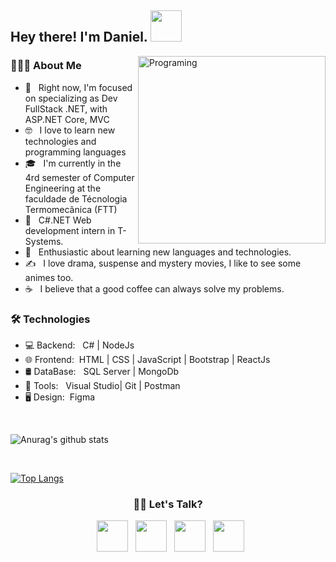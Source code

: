 <h2> Hey there! I'm Daniel. <img src="https://github.com/souvikguria98/souvikguria98/blob/master/Hi.gif" width="50"></h2>
<img align="right" border-radius=" 0 35px 0px 70px" alt="Programing" src="https://user-images.githubusercontent.com/64164438/101847277-a3a70380-3b31-11eb-815a-a78db5837de8.png"  width="300"/>

<h3> 👨🏻‍💻 About Me </h3>

- 🔭 &nbsp; Right now, I'm focused on specializing as Dev FullStack .NET, with ASP.NET Core, MVC 
- 🤓 &nbsp; I love to learn new technologies and programming languages
- 🎓 &nbsp; I'm currently in the 4rd semester of Computer Engineering at the faculdade de Técnologia Termomecânica (FTT)
- 💼 &nbsp; C#.NET Web development intern in T-Systems.
- 🌱 &nbsp; Enthusiastic about learning new languages and technologies.
- ✍️ &nbsp; I love drama, suspense and mystery movies, I like to see some animes too.
- ☕ &nbsp; I believe that a good coffee can always solve my problems. 


<h3>🛠 Technologies</h3>

- 💻 Backend: &nbsp;  C# | NodeJs  
- 🌐 Frontend:&nbsp; HTML | CSS | JavaScript | Bootstrap | ReactJs 
- 🛢 DataBase: &nbsp; SQL Server | MongoDb
- 🔧 Tools: &nbsp;   Visual Studio| Git | Postman
- 🖥 Design:&nbsp;     Figma 

<br>


![Anurag's github stats](https://github-readme-stats.vercel.app/api?username=DaniFTT&show_icons=true&theme=radical)

<br>

[![Top Langs](https://github-readme-stats.vercel.app/api/top-langs/?username=DaniFTT&layout=compact&text_color=daf7dc&bg_color=151515)](https://github.com/devSouvik/github-readme-stats)



<h3 align="center"> 🤝🏻 Let's Talk? </h3>

<p align="center">
&nbsp; <a href="https://twitter.com/Cocacapitalista" target="_blank" rel="noopener noreferrer"><img src="https://img.icons8.com/plasticine/100/000000/twitter.png" width="50" /></a>  
&nbsp; <a href="https://www.instagram.com/exaustoeacabado/?hl=pt-br" target="_blank" rel="noopener noreferrer"><img src="https://img.icons8.com/plasticine/100/000000/instagram-new.png" width="50" /></a>  
&nbsp; <a href="https://www.linkedin.com/in/danielsantos-sousa/" target="_blank" rel="noopener noreferrer"><img src="https://img.icons8.com/plasticine/100/000000/linkedin.png" width="50" /></a>
&nbsp; <a href="mailto:daniel.s.6140@gmail.com" target="_blank" rel="noopener noreferrer"><img src="https://img.icons8.com/plasticine/100/000000/gmail.png"  width="50" /></a>
</p>
